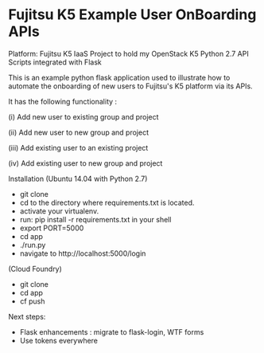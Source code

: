 # Fujitsu K5 Example User OnBoarding APIs
Platform: Fujitsu K5 IaaS
Project to hold my OpenStack K5 Python 2.7 API Scripts integrated with Flask 

This is an example python flask application used to illustrate how to automate the onboarding 
of new users to Fujitsu's K5 platform via its APIs.

It has the following functionality :

(i) Add new user to existing group and project

(ii) Add new user to new group and project

(iii) Add existing user to an existing project

(iv) Add existing user to new group and project


Installation
(Ubuntu 14.04 with Python 2.7)
- git clone <this repo>
- cd to the directory where requirements.txt is located.
- activate your virtualenv.
- run: pip install -r requirements.txt in your shell
- export PORT=5000
- cd app
- ./run.py
- navigate to http://localhost:5000/login

(Cloud Foundry)
- git clone <this repo>
- cd app
- cf push

Next steps:
- Flask enhancements : migrate to flask-login, WTF forms
- Use tokens everywhere

